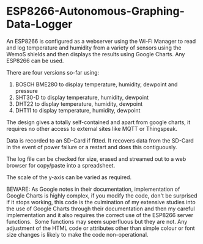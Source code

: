 # ESP8266-Autonomous-Graphing-Data-Logger
An ESP8266 is configured as a webserver using the Wi-Fi
Manager to read and log temperature and humidity from a variety of sensors
using the WemoS shields and then displays the results using Google Charts. Any
ESP8266 can be used.

There are four versions so-far using:
1. BOSCH BME280 to display temperature, humidity, dewpoint and pressure
2. SHT30-D to display temperature, humidity, dewpoint
3. DHT22 to display temperature, humidity, dewpoint
4. DHT11 to display temperature, humidity, dewpoint

The design gives a totally self-contained and apart from google charts, it requires no other 
access to external sites like MQTT or Thingspeak.

Data is recorded to an SD-Card if fitted. It recovers data
from the SD-Card in the event of power failure or a restart and does this contiguously.

The log file can be checked for size, erased and streamed
out to a web browser for copy/paste into a spreadsheet.

The scale of the y-axis can be varied as required.

BEWARE: As Google notes in their documentation,
implementation of Google Charts is highly complex, if you modify the code,
don't be surprised if it stops working, this code is the culmination of my
extensive studies into the use of Google Charts through their documentation and
then my careful implementation and it also requires the correct use of the
ESP8266 server functions.  Some functions
may seem superfluous but they are not. Any adjustment of the HTML code or attributes
other than simple colour or font size changes is likely to make the code
non-operational.


